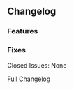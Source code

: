 ## Changelog

### Features

### Fixes

Closed Issues: None

[Full Changelog](https://github.com/JamCoreModding/RightClickHarvestFabric/compare/2.0.4...2.0.5)
